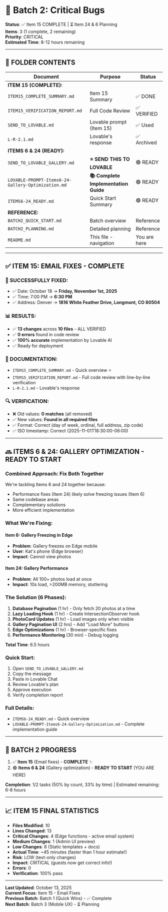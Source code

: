 # 🔴 Batch 2: Critical Bugs

**Status**: ✅ Item 15 COMPLETE | ⏳ Item 24 & 6 Planning  
**Items**: 3 (1 complete, 2 remaining)  
**Priority**: CRITICAL  
**Estimated Time**: 8-12 hours remaining

---

## 📁 FOLDER CONTENTS

| Document | Purpose | Status |
|----------|---------|--------|
| **ITEM 15 (COMPLETE):** |
| `ITEM15_COMPLETE_SUMMARY.md` | Item 15 Summary | ✅ DONE |
| `ITEM15_VERIFICATION_REPORT.md` | Full Code Review | ✅ VERIFIED |
| `SEND_TO_LOVABLE.md` | Lovable prompt (Item 15) | ✅ Used |
| `L-R-2.1.md` | Lovable's response | ✅ Archived |
| **ITEMS 6 & 24 (READY):** |
| `SEND_TO_LOVABLE_GALLERY.md` | **⭐ SEND THIS TO LOVABLE** | 🟢 READY |
| `LOVABLE-PROMPT-Items6-24-Gallery-Optimization.md` | **📚 Complete Implementation Guide** | 🟢 READY |
| `ITEMS6-24_READY.md` | Quick Start Summary | 🟢 READY |
| **REFERENCE:** |
| `BATCH2_QUICK_START.md` | Batch overview | Reference |
| `BATCH2_PLANNING.md` | Detailed planning | Reference |
| `README.md` | This file - navigation | You are here |

---

## ✅ ITEM 15: EMAIL FIXES - **COMPLETE**

### **🎉 SUCCESSFULLY FIXED:**
- ✅ Date: October 18 → **Friday, November 1st, 2025**
- ✅ Time: 7:00 PM → **6:30 PM**
- ✅ Address: Denver → **1816 White Feather Drive, Longmont, CO 80504**

### **📊 RESULTS:**
- ✅ **13 changes** across **10 files** - ALL VERIFIED
- ✅ **0 errors** found in code review
- ✅ **100% accurate** implementation by Lovable AI
- ✅ Ready for deployment

### **📄 DOCUMENTATION:**
- `ITEM15_COMPLETE_SUMMARY.md` - Quick overview ⭐
- `ITEM15_VERIFICATION_REPORT.md` - Full code review with line-by-line verification
- `L-R-2.1.md` - Lovable's response

### **🔍 VERIFICATION:**
- ❌ Old values: **0 matches** (all removed)
- ✅ New values: **Found in all required files**
- ✅ Format: Correct (day of week, ordinal, full address, zip code)
- ✅ ISO timestamp: Correct (2025-11-01T18:30:00-06:00)

---

## 🔜 ITEMS 6 & 24: GALLERY OPTIMIZATION - **READY TO START**

### **Combined Approach**: Fix Both Together
We're tackling Items 6 and 24 together because:
- Performance fixes (Item 24) likely solve freezing issues (Item 6)
- Same codebase areas
- Complementary solutions
- More efficient implementation

### **What We're Fixing:**

#### **Item 6: Gallery Freezing in Edge**
- **Problem**: Gallery freezes on Edge mobile
- **User**: Kat's phone (Edge browser)
- **Impact**: Cannot view photos

#### **Item 24: Gallery Performance**
- **Problem**: All 100+ photos load at once
- **Impact**: 10s load, >200MB memory, stuttering

### **The Solution (6 Phases):**

1. **Database Pagination** (1 hr) - Only fetch 20 photos at a time
2. **Lazy Loading Hook** (1 hr) - Create IntersectionObserver hook
3. **PhotoCard Updates** (1 hr) - Load images only when visible
4. **Gallery Pagination UI** (2 hrs) - Add "Load More" buttons
5. **Edge Optimizations** (1 hr) - Browser-specific fixes
6. **Performance Monitoring** (30 min) - Debug logging

**Total Time**: 6.5 hours

### **Quick Start:**
1. Open `SEND_TO_LOVABLE_GALLERY.md`
2. Copy the message
3. Paste in Lovable Chat
4. Review Lovable's plan
5. Approve execution
6. Verify completion report

### **Full Details:**
- `ITEMS6-24_READY.md` - Quick overview
- `LOVABLE-PROMPT-Items6-24-Gallery-Optimization.md` - Complete implementation guide

---

## 🚀 BATCH 2 PROGRESS

1. ✅ **Item 15** (Email fixes) - **COMPLETE** ✨
2. 🟢 **Items 6 & 24** (Gallery optimization) - **READY TO START** (YOU ARE HERE)

**Completion**: 1/2 tasks (50% by count, 33% by time) | Estimated remaining: 6-8 hours

---

## 📈 ITEM 15 FINAL STATISTICS

- **Files Modified**: 10
- **Lines Changed**: 13
- **Critical Changes**: 4 (Edge functions - active email system)
- **Medium Changes**: 1 (Admin UI preview)
- **Low Changes**: 8 (Static templates + docs)
- **Actual Time**: ~45 minutes (faster than 1 hour estimate!)
- **Risk**: LOW (text-only changes)
- **Impact**: CRITICAL (guests now get correct info!)
- **Errors**: 0
- **Verification**: 100% pass

---

**Last Updated**: October 13, 2025  
**Current Focus**: Item 15 - Email Fixes  
**Previous Batch**: Batch 1 (Quick Wins) - ✅ Complete  
**Next Batch**: Batch 3 (Mobile UX) - ⏳ Planning

